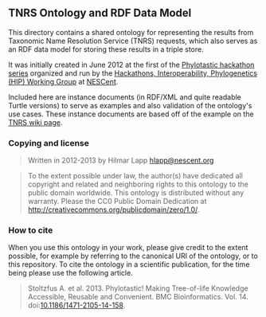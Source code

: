 ## TNRS Ontology and RDF Data Model

This directory contains a shared ontology for representing the results from Taxonomic Name Resolution Service (TNRS) requests, which also serves as an RDF data model for storing these results in a triple store. 

It was initially created in June 2012 at the first of the [Phylotastic hackathon series](http://phylotastic.org) organized and run by the [Hackathons, Interoperability, Phylogenetics (HIP) Working Group](http://www.evoio.org/wiki/HIP) at [NESCent](http://nescent.org). 

Included here are instance documents (in RDF/XML and quite readable Turtle versions) to serve as examples and also validation of the ontology's use cases. These instance documents are based off of the example on the [TNRS wiki page](http://www.evoio.org/wiki/Phylotastic/TNRS).

### Copying and license

> Written in 2012-2013 by Hilmar Lapp <hlapp@nescent.org>

> To the extent possible under law, the author(s) have dedicated all copyright and related and neighboring rights to this ontology to the public domain worldwide. This ontology is distributed without any warranty.
> Please the CC0 Public Domain Dedication at <http://creativecommons.org/publicdomain/zero/1.0/>.

### How to cite

When you use this ontology in your work, please give credit to the extent possible, for example by referring to the canonical URI of the ontology, or to this repository. To cite the ontology in a scientific publication, for the time being please use the following article.

> Stoltzfus A. et al. 2013. Phylotastic! Making Tree-of-life Knowledge Accessible, Reusable and Convenient. BMC Bioinformatics. Vol. 14. doi:[10.1186/1471-2105-14-158](http://dx.doi.org/10.1186/1471-2105-14-158).